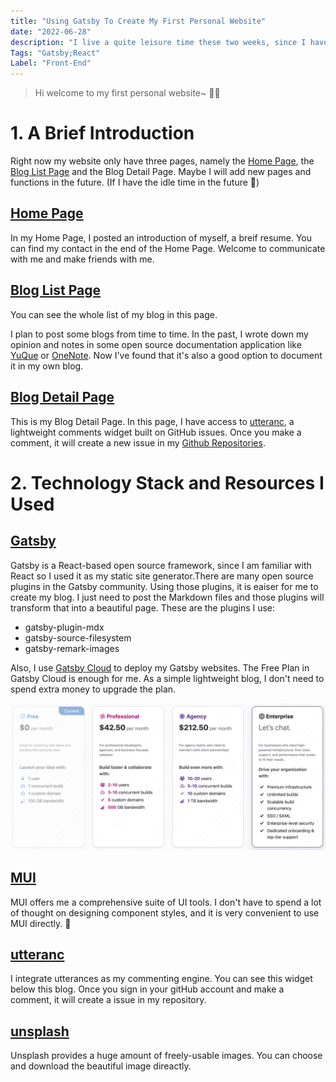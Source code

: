 ```yaml
---
title: "Using Gatsby To Create My First Personal Website"
date: "2022-06-28"
description: "I live a quite leisure time these two weeks, since I have submitted a resignation application and prepare for going to the USA to go on my further study. So, I try to build my first personal website using gatsby, a popluar static site generator."
Tags: "Gatsby;React"
Label: "Front-End"
---
```

> Hi welcome to my first personal website~ 🥰💖

# 1. A Brief Introduction
Right now my website only have three pages, namely the [Home Page](/), the [Blog List Page](/blog) and the Blog Detail Page. Maybe I will add new pages and functions in the future. (If I have the idle time in the future 😬)

## [Home Page](/)
In my Home Page, I posted an introduction of myself, a breif resume. You can find my contact in the end of the Home Page. Welcome to communicate with me and make friends with me.  

## [Blog List Page](/blog)
You can see the whole list of my blog in this page.


I plan to post some blogs from time to time. In the past, I wrote down my opinion and notes in some open source documentation application like [YuQue](https://www.yuque.com) or [OneNote](https://www.onenote.com). Now I've found that it's also a good option to document it in my own blog.

## [Blog Detail Page](/blog/my-first-post/)
This is my Blog Detail Page. In this page, I have access to [utteranc](https://utteranc.es/), a lightweight comments widget built on GitHub issues. Once you make a comment, it will create a new issue in my [Github Repositories](https://github.com/JILLXIA/xiayubudi).

# 2. Technology Stack and Resources I Used
## [Gatsby](https://www.gatsbyjs.com)
Gatsby is a React-based open source framework, since I am familiar with React so  I used it as my static site generator.There are many open source plugins in the Gatsby community. Using those plugins, it is eaiser for me to create my blog. I just need to post the Markdown files and those plugins will transform that into a beautiful page. These are the plugins I use:
* gatsby-plugin-mdx
* gatsby-source-filesystem
* gatsby-remark-images


Also, I use [Gatsby Cloud](https://www.gatsbyjs.com/products/cloud/) to deploy my Gatsby websites. The Free Plan in Gatsby Cloud is enough for me. As a simple lightweight blog, I don't need to spend extra money to upgrade the plan.


![Free_Plan](./freePlan.png)


## [MUI](https://mui.com/)
MUI offers me a comprehensive suite of UI tools. I don't have to spend a lot of thought on designing component styles, and it is very convenient to use MUI directly. 🥰

## [utteranc](https://utteranc.es/)
I integrate utterances as my commenting engine. You can see this widget below this blog. Once you sign in your gitHub account and make a comment, it will create a issue in my repository.

## [unsplash](https://unsplash.com/)
Unsplash provides a huge amount of freely-usable images. You can choose and download the beautiful image direactly. 


